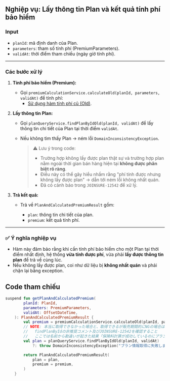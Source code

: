 ## Nghiệp vụ: Lấy thông tin Plan và kết quả tính phí bảo hiểm

### Input

* `planId`: mã định danh của Plan.
* `parameters`: tham số tính phí (PremiumParameters).
* `validAt`: thời điểm tham chiếu (ngày giờ tính phí).

---

### Các bước xử lý

1. **Tính phí bảo hiểm (Premium):**

    * Gọi `premiumCalculationService.calculateOld(planId, parameters, validAt)` để tính phí:
      * [Sử dụng hàm tính phí cũ (Old)](calculateOld/index.md).

2. **Lấy thông tin Plan:**

    * Gọi `planQueryService.findPlanByIdOld(planId, validAt)` để lấy thông tin chi tiết của Plan tại thời điểm `validAt`.
    * Nếu không tìm thấy Plan → ném lỗi `DomainInconsistencyException`.

      > ⚠️ Lưu ý trong code:
      >
      > * Trường hợp không lấy được plan thật sự và trường hợp plan nằm ngoài thời gian bán hàng hiện tại **không được phân biệt rõ ràng**.
      > * Điều này có thể gây hiểu nhầm rằng "phí tính được nhưng không lấy được plan" → dẫn tới ném lỗi không nhất quán.
      > * Đã có cảnh báo trong `JOINSURE-12542` để xử lý.

3. **Trả kết quả:**

    * Trả về `PlanAndCalculatedPremiumResult` gồm:

        * `plan`: thông tin chi tiết của plan.
        * `premium`: kết quả tính phí.

---

### ✅ Ý nghĩa nghiệp vụ

* Hàm này đảm bảo rằng khi cần tính phí bảo hiểm cho một Plan tại thời điểm nhất định, hệ thống **vừa tính được phí**, vừa phải **lấy được thông tin plan** để trả về cùng lúc.
* Nếu không lấy được plan, coi như dữ liệu bị **không nhất quán** và phải chặn lại bằng exception.

## Code tham chiếu

```kotlin
suspend fun getPlanAndCalculatedPremium(
        planId: PlanId,
        parameters: PremiumParameters,
        validAt: OffsetDateTime,
    ): PlanAndCalculatedPremiumResult {
        val premium = premiumCalculationService.calculateOld(planId, parameters, validAt)
        // NOTE: 本当に取得できなかった場合と、取得できるが販売期間的にNGの場合は区別できていないため要注意
        //   findPlanByIdの非推奨コメント及びJOINSURE-12542を確認すること
        //   ここでは名前から勘違いが起きた結果「保険料計算が成功しているのにプラン取得が失敗するのは異常」として不整合例外を投げしまっている
        val plan = planQueryService.findPlanByIdOld(planId, validAt)
            ?: throw DomainInconsistencyException("プラン情報取得に失敗しました id: $planId, validAt: $validAt")

        return PlanAndCalculatedPremiumResult(
            plan = plan,
            premium = premium,
        )
    }
```